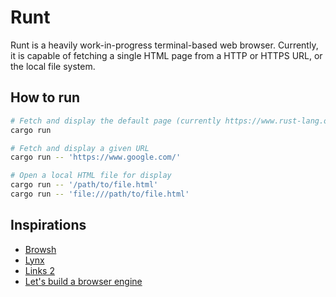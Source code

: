 Runt
====

Runt is a heavily work-in-progress terminal-based web browser. Currently, it is capable of
fetching a single HTML page from a HTTP or HTTPS URL, or the local file system.

## How to run

```sh
# Fetch and display the default page (currently https://www.rust-lang.org/)
cargo run

# Fetch and display a given URL
cargo run -- 'https://www.google.com/'

# Open a local HTML file for display
cargo run -- '/path/to/file.html'
cargo run -- 'file:///path/to/file.html'
```

## Inspirations

* [Browsh](https://www.brow.sh/)
* [Lynx](http://lynx.invisible-island.net/)
* [Links 2](http://links.twibright.com/)
* [Let's build a browser engine](https://limpet.net/mbrubeck/2014/08/08/toy-layout-engine-1.html)